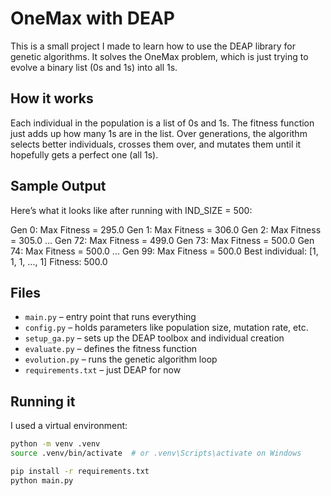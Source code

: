# OneMax with DEAP

This is a small project I made to learn how to use the DEAP library for genetic algorithms. It solves the OneMax problem, which is just trying to evolve a binary list (0s and 1s) into all 1s.

## How it works

Each individual in the population is a list of 0s and 1s. The fitness function just adds up how many 1s are in the list. Over generations, the algorithm selects better individuals, crosses them over, and mutates them until it hopefully gets a perfect one (all 1s).

## Sample Output

Here’s what it looks like after running with IND_SIZE = 500:

Gen 0: Max Fitness = 295.0
Gen 1: Max Fitness = 306.0
Gen 2: Max Fitness = 305.0
...
Gen 72: Max Fitness = 499.0
Gen 73: Max Fitness = 500.0
Gen 74: Max Fitness = 500.0
...
Gen 99: Max Fitness = 500.0
Best individual: [1, 1, 1, ..., 1]
Fitness: 500.0

## Files

- `main.py` – entry point that runs everything
- `config.py` – holds parameters like population size, mutation rate, etc.
- `setup_ga.py` – sets up the DEAP toolbox and individual creation
- `evaluate.py` – defines the fitness function
- `evolution.py` – runs the genetic algorithm loop
- `requirements.txt` – just DEAP for now

## Running it

I used a virtual environment:

```bash
python -m venv .venv
source .venv/bin/activate  # or .venv\Scripts\activate on Windows

pip install -r requirements.txt
python main.py
